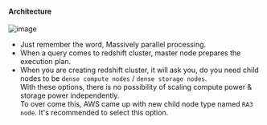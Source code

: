 #### Architecture
![image](https://github.com/user-attachments/assets/bde0f672-ddbc-4273-a448-3b0edfc7dd32)

- Just remember the word, Massively parallel processing.
- When a query comes to redshift cluster, master node prepares the execution plan.
- When you are creating redshift cluster, it will ask you, do you need child nodes to be `dense compute nodes` / `dense storage nodes`.</br>
  With these options, there is no possibility of scaling compute power & storage power independently.</br>
  To over come this, AWS came up with new child node type named `RA3 node`. It's recommended to select this option.</br>
